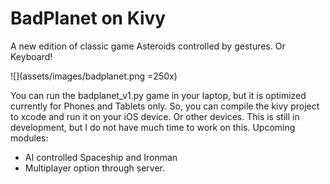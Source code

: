 # BadPlanet on Kivy

A new edition of classic game Asteroids controlled by gestures. Or Keyboard!

![](assets/images/badplanet.png =250x)

You can run the badplanet_v1.py game in your laptop, but it is optimized currently for Phones and Tablets only. So, you can compile the kivy project to xcode and run it on your iOS device. Or other devices. This is still in development, but I do not have much time to work on this. Upcoming modules:
* AI controlled Spaceship and Ironman
* Multiplayer option through server. 
